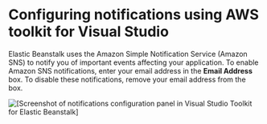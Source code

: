 # Configuring notifications using AWS toolkit for Visual Studio<a name="create_deploy_NET-linux.container.sns"></a>

Elastic Beanstalk uses the Amazon Simple Notification Service \(Amazon SNS\) to notify you of important events affecting your application\. To enable Amazon SNS notifications, enter your email address in the **Email Address** box\. To disable these notifications, remove your email address from the box\.

![\[Screenshot of notifications configuration panel in Visual Studio Toolkit for Elastic Beanstalk\]](http://docs.aws.amazon.com/elasticbeanstalk/latest/dg/images/aeb-vs-linux-notifications.png)